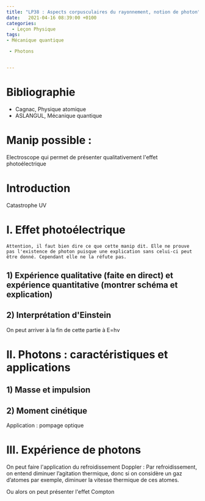 ```yaml
---
title: "LP38 : Aspects corpusculaires du rayonnement, notion de photon"
date:   2021-04-16 08:39:00 +0100
categories:
  - Leçon Physique
tags:
- Mécanique quantique

 - Photons


---
```

# Bibliographie
* Cagnac, Physique atomique
* ASLANGUL, Mécanique quantique


# Manip possible :
Electroscope qui permet de présenter qualitativement l'effet photoélectrique

# Introduction
Catastrophe UV
# I. Effet photoélectrique
`Attention, il faut bien dire ce que cette manip dit. Elle ne prouve pas l'existence de photon puisque une explication sans celui-ci peut être donné. Cependant elle ne la réfute pas.`

## 1) Expérience qualitative (faite en direct) et expérience quantitative (montrer schéma et explication)

## 2) Interprétation d'Einstein

On peut arriver à la fin de cette partie à E=h&nu;
# II. Photons : caractéristiques et applications
## 1) Masse et impulsion


## 2) Moment cinétique
Application : pompage optique

# III. Expérience de photons
On peut faire l'application du refroidissement Doppler : Par refroidissement, on entend diminuer l’agitation thermique, donc si on considère un gaz d’atomes par exemple, diminuer la vitesse thermique de ces atomes.

Ou alors on peut présenter l'effet Compton
